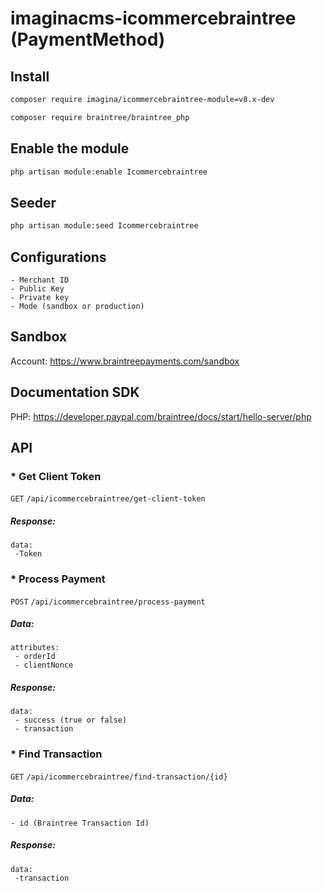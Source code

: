 # imaginacms-icommercebraintree (PaymentMethod)

## Install
```bash
composer require imagina/icommercebraintree-module=v8.x-dev
```

```bash
composer require braintree/braintree_php
```

## Enable the module
```bash
php artisan module:enable Icommercebraintree
```

## Seeder

```bash
php artisan module:seed Icommercebraintree
```

## Configurations
	- Merchant ID
    - Public Key
    - Private key
    - Mode (sandbox or production)

## Sandbox
Account: https://www.braintreepayments.com/sandbox

## Documentation SDK
PHP: https://developer.paypal.com/braintree/docs/start/hello-server/php

## API

### * Get Client Token
```GET``` ```/api/icommercebraintree/get-client-token```
##### Response:
``` 
data:
 -Token
```
### * Process Payment
```POST``` ```/api/icommercebraintree/process-payment```
##### Data:
```
attributes:
 - orderId
 - clientNonce
 ```
##### Response:
``` 
data:
 - success (true or false)
 - transaction
```
### * Find Transaction
```GET``` ```/api/icommercebraintree/find-transaction/{id}```
##### Data:
```
- id (Braintree Transaction Id)
 ```
##### Response:
``` 
data:
 -transaction
```

